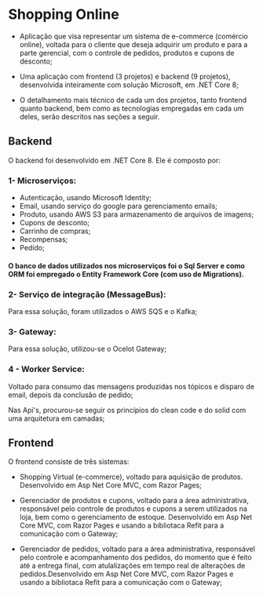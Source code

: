 
# Shopping Online

- Aplicação que visa representar um sistema de e-commerce (comércio online), voltada para o cliente que deseja adquirir um produto e para a parte gerencial, com o controle de pedidos, produtos e cupons de desconto;

- Uma aplicação com frontend (3 projetos) e backend (9 projetos), desenvolvida inteiramente com solução Microsoft, em .NET Core 8; 

- O detalhamento mais técnico de cada um dos projetos, tanto frontend quanto backend, bem como as tecnologias empregadas em cada um deles, serão descritos nas seções a seguir.



## Backend
O backend foi desenvolvido em .NET Core 8. Ele é composto por:

### 1- Microserviços:
- Autenticação, usando Microsoft Identity;
- Email, usando serviço do google para gerenciamento emails;
- Produto, usando AWS S3 para armazenamento de arquivos de imagens;
- Cupons de desconto;
- Carrinho de compras;
- Recompensas;
- Pedido;
#### O banco de dados utilizados nos microserviços foi o Sql Server e como ORM foi empregado o Entity Framework Core (com uso de Migrations). 

### 2- Serviço de integração (MessageBus):
Para essa solução, foram utilizados o AWS SQS e o Kafka;

### 3- Gateway: 
Para essa solução, utilizou-se o Ocelot Gateway;

### 4 - Worker Service: 
Voltado para consumo das mensagens produzidas nos tópicos e disparo de email, depois da conclusão de pedido;

Nas Api's, procurou-se seguir os princípios do clean code e do solid com uma arquitetura em camadas;
## Frontend
O frontend consiste de três sistemas:

- Shopping Virtual (e-commerce), voltado para aquisição de produtos. Desenvolvido em Asp Net Core MVC, com Razor Pages;

- Gerenciador de produtos e cupons, voltado para a área administrativa, responsável pelo controle de produtos e cupons a serem utilizados na loja, bem como o gerenciamento de estoque. Desenvolvido em Asp Net Core MVC, com Razor Pages e usando a bibliotaca Refit para a comunicação com o Gateway;

- Gerenciador de pedidos, voltado para a área administrativa, responsável pelo controle e acompanhamento dos pedidos, do momento que é feito até a entrega final, com atulalizações em tempo real de alterações de pedidos.Desenvolvido em Asp Net Core MVC, com Razor Pages e usando a bibliotaca Refit para a comunicação com o Gateway;